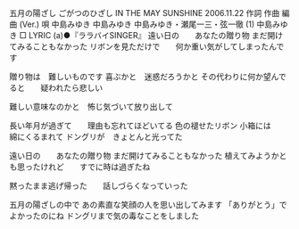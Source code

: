 五月の陽ざし
ごがつのひざし
IN THE MAY SUNSHINE
2006.11.22
作詞  作曲  編曲 (Ver.)   唄
中島みゆき   中島みゆき   中島みゆき・瀬尾一三・弦一徹 (1)
中島みゆき
□ LYRIC (a)●『ララバイSINGER』
遠い日の　　あなたの贈り物
まだ開けてみることもなかった
リボンを見ただけで　　何か重い気がしてしまったんです

贈り物は　難しいものです
喜ぶかと　迷惑だろうかと
その代わりに何か望んでると　　疑われたら悲しい

難しい意味なのかと　怖じ気づいて放り出して

長い年月が過ぎて　　理由も忘れてほどいてる
色の褪せたリボン
小箱には　　綿にくるまれて
ドングリが　きょとんと光ってた


遠い日の　　あなたの贈り物
まだ開けてみることもなかった
植えてみようかとも思ったけれど　　すでに時は過ぎたね

黙ったまま逃げ帰った　　話しづらくなっていった

五月の陽ざしの中で
あの素直な笑顔の人を思い出してみます
「ありがとう」でよかったのにね
ドングリまで気の毒なことをしました
